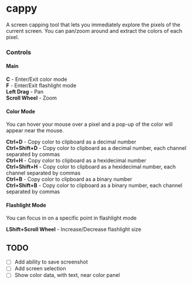 # cappy

A screen capping tool that lets you immediately explore the pixels of the current screen. You can pan/zoom around and extract the colors of each pixel.

### Controls

#### Main

**C**            - Enter/Exit color mode  
**F**            - Enter/Exit flashlight mode  
**Left Drag**    - Pan  
**Scroll Wheel** - Zoom  

#### Color Mode

You can hover your mouse over a pixel and a pop-up of the color will appear near the mouse.  

**Ctrl+D**       - Copy color to clipboard as a decimal number  
**Ctrl+Shift+D** - Copy color to clipboard as a decimal number, each channel separated by commas  
**Ctrl+H**       - Copy color to clipboard as a hexidecimal number  
**Ctrl+Shift+H** - Copy color to clipboard as a hexidecimal number, each channel separated by commas  
**Ctrl+B**       - Copy color to clipboard as a binary number  
**Ctrl+Shift+B** - Copy color to clipboard as a binary number, each channel separated by commas  

#### Flashlight Mode

You can focus in on a specific point in flashlight mode

**LShift+Scroll Wheel**    - Increase/Decrease flashlight size   

## TODO
- [ ] Add ability to save screenshot
- [ ] Add screen selection
- [ ] Show color data, with text, near color panel